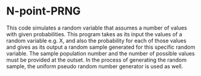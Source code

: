 # N-point-PRNG
This code simulates a random variable that assumes a number of values with given probabilities.
This program takes as its input the values of a random variable e.g. X, and also the probability 
for each of those values and gives as its output a random sample generated for this specific random variable. 
The sample population number and the number of possible values must be provided at the outset. 
In the process of generating the random sample, the uniform pseudo random number generator is used as well.
